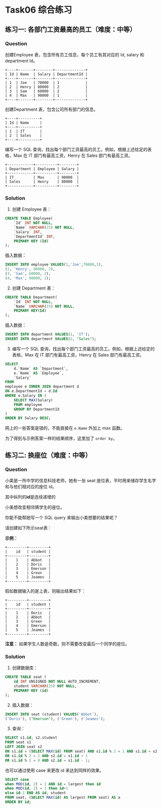 # Task06 综合练习

## 练习一: 各部门工资最高的员工（难度：中等）

### Question

创建Employee 表，包含所有员工信息，每个员工有其对应的 Id, salary 和 department Id。

```nohighlight
+----+-------+--------+--------------+
| Id | Name  | Salary | DepartmentId |
+----+-------+--------+--------------+
| 1  | Joe   | 70000  | 1            |
| 2  | Henry | 80000  | 2            |
| 3  | Sam   | 60000  | 2            |
| 4  | Max   | 90000  | 1            |
+----+-------+--------+--------------+
```

创建Department 表，包含公司所有部门的信息。

```nohighlight
+----+----------+
| Id | Name     |
+----+----------+
| 1  | IT       |
| 2  | Sales    |
+----+----------+
```

编写一个 SQL 查询，找出每个部门工资最高的员工。例如，根据上述给定的表格，Max 在 IT 部门有最高工资，Henry 在 Sales 部门有最高工资。

```nohighlight
+------------+----------+--------+
| Department | Employee | Salary |
+------------+----------+--------+
| IT         | Max      | 90000  |
| Sales      | Henry    | 80000  |
+------------+----------+--------+
```

### Solution

1. 创建 Employee 表：

```sql
CREATE TABLE Employee(
	`Id` INT NOT NULL,
	`Name` VARCHAR(25) NOT NULL,
	`Salary` INT,
	`DepartmentId` INT,
	PRIMARY KEY (Id)
);
```

插入数据：

```sql
INSERT INTO employee VALUES(1,'Joe',70000,1),
(2, 'Henry', 80000, 2),
(3, 'Sam', 60000, 2),
(4, 'Max', 90000, 1);
```

2. 创建 Department 表：

```sql
CREATE TABLE Department(
	`Id` INT NOT NULL,
	`Name` VARCHAR(25) NOT NULL,
	PRIMARY KEY(Id)
);
```

插入数据：

```sql
INSERT INTO department VALUES(1, 'IT');
INSERT INTO department VALUES(2, "Sales");
```

3. 编写一个 SQL 查询，找出每个部门工资最高的员工。例如，根据上述给定的表格，Max 在 IT 部门有最高工资，Henry 在 Sales 部门有最高工资。

```sql
SELECT 
	d.`Name` AS `Department`,
	e.`Name` AS `Employee`,
	`Salary`
FROM
employee e INNER JOIN department d
ON e.DepartmentId = d.Id
WHERE e.Salary IN (
	SELECT MAX(Salary) 
	FROM employee 
	GROUP BY DepartmentId
)
ORDER BY Salary DESC;
```

网上的一些答案是错的，不能直接在 `e.Name` 外加上 max 函数。

为了得到与示例答案一样的结果顺序，这里加了 `order by`。

## 练习二: 换座位（难度：中等）

### Question

小美是一所中学的信息科技老师，她有一张 seat 座位表，平时用来储存学生名字和与他们相对应的座位 id。

其中纵列的**id**是连续递增的

小美想改变相邻俩学生的座位。

你能不能帮她写一个 SQL query 来输出小美想要的结果呢？

请创建如下所示seat表：

**示例：**

```nohighlight
+---------+---------+
|    id   | student |
+---------+---------+
|    1    | Abbot   |
|    2    | Doris   |
|    3    | Emerson |
|    4    | Green   |
|    5    | Jeames  |
+---------+---------+
```

假如数据输入的是上表，则输出结果如下：

```nohighlight
+---------+---------+
|    id   | student |
+---------+---------+
|    1    | Doris   |
|    2    | Abbot   |
|    3    | Green   |
|    4    | Emerson |
|    5    | Jeames  |
+---------+---------+
```

**注意：**
如果学生人数是奇数，则不需要改变最后一个同学的座位。

### Solution

1. 创建数据库：

```sql
CREATE TABLE seat (
	id INT UNSIGNED NOT NULL AUTO_INCREMENT,
	student VARCHAR(25) NOT NULL,
	PRIMARY KEY (id)
);
```

2. 插入数据：

```sql
INSERT INTO seat (student) VALUES('Abbot'),
('Doris'), ("Emerson"), ('Green'), ('Jeames');
```

3. 查询：

```sql
SELECT s1.id, s2.student
FROM seat s1
LEFT JOIN seat s2
ON s1.id = (SELECT MAX(id) FROM seat) AND s1.id % 2 = 1 AND s1.id = s2.id
OR s1.id % 2 = 1 AND s2.id = s1.id + 1
OR s1.id % 2 = 0 AND s2.id = s1.id - 1;
```

也可以通过使用 case 来更改 id 来达到同样的效果。

```sql
SELECT case
when MOD(id, 2) = 1 AND id = largest then id
when MOD(id, 2) = 1 then id+1
else id-1 END AS id, student
FROM seat, (SELECT MAX(id) AS largest FROM seat) AS a
ORDER BY id;
```

